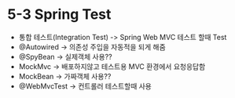 # 5-3 Spring Test

* 통합 테스트(Integration Test) -> Spring Web MVC 테스트 할때 Test
* @Autowired -> 의존성 주입을 자동적을 되게 해줌
* @SpyBean -> 실제객체 사용??
* MockMvc -> 배포하지않고 테스트용 MVC 환경에서 요청응답함
* MockBean -> 가짜객체 사용??
* @WebMvcTest -> 컨트롤러 테스트할때 사용
